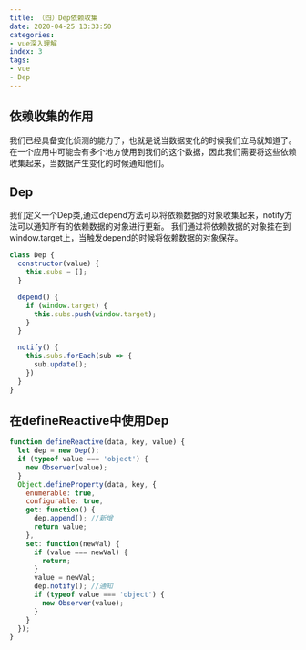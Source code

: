 ```yaml
---
title: （四）Dep依赖收集
date: 2020-04-25 13:33:50
categories:
- vue深入理解
index: 3
tags:
- vue
- Dep
---
```

## 依赖收集的作用
我们已经具备变化侦测的能力了，也就是说当数据变化的时候我们立马就知道了。在一个应用中可能会有多个地方使用到我们的这个数据，因此我们需要将这些依赖收集起来，当数据产生变化的时候通知他们。

## Dep
我们定义一个Dep类,通过depend方法可以将依赖数据的对象收集起来，notify方法可以通知所有的依赖数据的对象进行更新。
我们通过将依赖数据的对象挂在到window.target上，当触发depend的时候将依赖数据的对象保存。
``` javascript
class Dep {
  constructor(value) {
    this.subs = [];
  }

  depend() {
    if (window.target) {
      this.subs.push(window.target);
    }
  }

  notify() {
    this.subs.forEach(sub => {
      sub.update();
    })
  }
}
```

## 在defineReactive中使用Dep
``` javascript
function defineReactive(data, key, value) {
  let dep = new Dep();
  if (typeof value === 'object') {
    new Observer(value);
  }
  Object.defineProperty(data, key, {
    enumerable: true,
    configurable: true,
    get: function() {
      dep.append(); //新增
      return value;
    },
    set: function(newVal) {
      if (value === newVal) {
        return;
      }
      value = newVal;
      dep.notify(); //通知
      if (typeof value === 'object') {
        new Observer(value);
      }
    }
  });
}
```